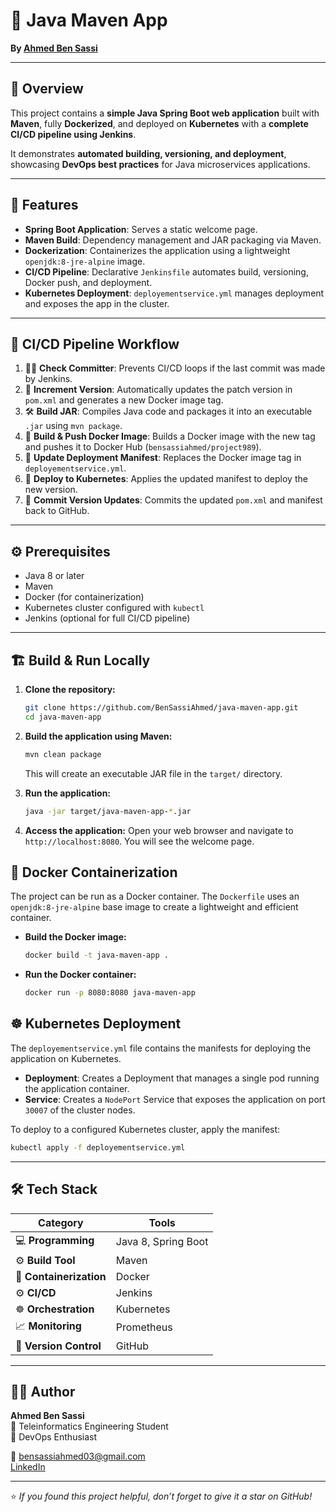 # 🚀 Java Maven App
**By [Ahmed Ben Sassi](https://www.linkedin.com/in/ben-sassi-ahmed-44a5701b0/)**  

---

## 🌟 Overview

This project contains a **simple Java Spring Boot web application** built with **Maven**, fully **Dockerized**, and deployed on **Kubernetes** with a **complete CI/CD pipeline using Jenkins**.  

It demonstrates **automated building, versioning, and deployment**, showcasing **DevOps best practices** for Java microservices applications.

---

## 🔧 Features

- **Spring Boot Application**: Serves a static welcome page.  
- **Maven Build**: Dependency management and JAR packaging via Maven.  
- **Dockerization**: Containerizes the application using a lightweight `openjdk:8-jre-alpine` image.  
- **CI/CD Pipeline**: Declarative `Jenkinsfile` automates build, versioning, Docker push, and deployment.  
- **Kubernetes Deployment**: `deployementservice.yml` manages deployment and exposes the app in the cluster.

---

## 🚀 CI/CD Pipeline Workflow

1. 👨‍💻 **Check Committer**: Prevents CI/CD loops if the last commit was made by Jenkins.  
2. 🔢 **Increment Version**: Automatically updates the patch version in `pom.xml` and generates a new Docker image tag.  
3. 🛠️ **Build JAR**: Compiles Java code and packages it into an executable `.jar` using `mvn package`.  
4. 🐳 **Build & Push Docker Image**: Builds a Docker image with the new tag and pushes it to Docker Hub (`bensassiahmed/project989`).  
5. 📄 **Update Deployment Manifest**: Replaces the Docker image tag in `deployementservice.yml`.  
6. 🚀 **Deploy to Kubernetes**: Applies the updated manifest to deploy the new version.  
7. 💾 **Commit Version Updates**: Commits the updated `pom.xml` and manifest back to GitHub.

---

## ⚙️ Prerequisites

- Java 8 or later  
- Maven  
- Docker (for containerization)  
- Kubernetes cluster configured with `kubectl`  
- Jenkins (optional for full CI/CD pipeline)

---

## 🏗️ Build & Run Locally

1. **Clone the repository:**
    ```bash
    git clone https://github.com/BenSassiAhmed/java-maven-app.git
    cd java-maven-app
    ```

2.  **Build the application using Maven:**
    ```sh
    mvn clean package
    ```
    This will create an executable JAR file in the `target/` directory.

3.  **Run the application:**
    ```sh
    java -jar target/java-maven-app-*.jar
    ```

4.  **Access the application:**
    Open your web browser and navigate to `http://localhost:8080`. You will see the welcome page.

## 🐳 Docker Containerization

The project can be run as a Docker container. The `Dockerfile` uses an `openjdk:8-jre-alpine` base image to create a lightweight and efficient container.

-   **Build the Docker image:**
    ```sh
    docker build -t java-maven-app .
    ```

-   **Run the Docker container:**
    ```sh
    docker run -p 8080:8080 java-maven-app
    ```

## ☸️ Kubernetes Deployment

The `deployementservice.yml` file contains the manifests for deploying the application on Kubernetes.

-   **Deployment**: Creates a Deployment that manages a single pod running the application container.
-   **Service**: Creates a `NodePort` Service that exposes the application on port `30007` of the cluster nodes.

To deploy to a configured Kubernetes cluster, apply the manifest:
```sh
kubectl apply -f deployementservice.yml
```
---

## 🛠️ Tech Stack

| Category | Tools |
|-----------|-------|
| 💻 **Programming** | Java 8, Spring Boot |
| ⚙️ **Build Tool** | Maven |
| 🐳 **Containerization** | Docker |
| ⚙️ **CI/CD** | Jenkins |
| ☸️ **Orchestration** | Kubernetes |
| 📈 **Monitoring** | Prometheus |
| 🔐 **Version Control** | GitHub |
---

## 👨‍💻 Author

**Ahmed Ben Sassi**  
📍 Teleinformatics Engineering Student  
💼 DevOps Enthusiast

📧 [bensassiahmed03@gmail.com](mailto:bensassiahmed989@gmail.com)  
[LinkedIn](https://www.linkedin.com/in/ben-sassi-ahmed-44a5701b0/)

---

⭐ *If you found this project helpful, don’t forget to give it a star on GitHub!*

